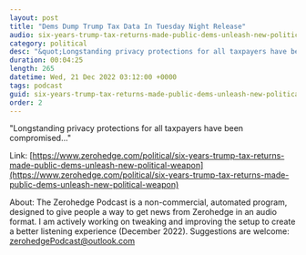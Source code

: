 ```yaml
---
layout: post
title: "Dems Dump Trump Tax Data In Tuesday Night Release"
audio: six-years-trump-tax-returns-made-public-dems-unleash-new-political-weapon-1
category: political
desc: "&quot;Longstanding privacy protections for all taxpayers have been compromised...&quot;"
duration: 00:04:25
length: 265
datetime: Wed, 21 Dec 2022 03:12:00 +0000
tags: podcast
guid: six-years-trump-tax-returns-made-public-dems-unleash-new-political-weapon-0
order: 2
---
```

&quot;Longstanding privacy protections for all taxpayers have been compromised...&quot;

Link: [https://www.zerohedge.com/political/six-years-trump-tax-returns-made-public-dems-unleash-new-political-weapon](https://www.zerohedge.com/political/six-years-trump-tax-returns-made-public-dems-unleash-new-political-weapon)

About: The Zerohedge Podcast is a non-commercial, automated program, designed to give people a way to get news from Zerohedge in an audio format.  I am actively working on tweaking and improving the setup to create a better listening experience (December 2022).  Suggestions are welcome: [zerohedgePodcast@outlook.com](mailto:zerohedgePodcast@outlook.com)